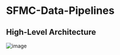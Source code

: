 # SFMC-Data-Pipelines

## High-Level Architecture
![image](https://github.com/Ryan-FanZhang/SFMC-Data-Pipelines/assets/76419659/c585d715-5dd6-44df-9dfc-4f60445d87a3)
